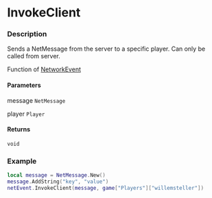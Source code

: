 # InvokeClient

### Description

Sends a NetMessage from the server to a specific player. Can only be called from server.

Function of [NetworkEvent](/classes/NetworkEvent/)

#### Parameters

message `NetMessage`

player `Player`

#### Returns

`void`

### Example

```lua
local message = NetMessage.New()
message.AddString("key", "value")
netEvent.InvokeClient(message, game["Players"]["willemsteller"])
```
